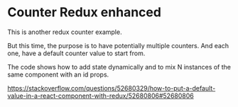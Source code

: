 # Counter Redux enhanced

This is another redux counter example.

But this time, the purpose is to have potentially multiple counters.
And each one, have a default counter value to start from.

The code shows how to add state dynamically and to mix N instances of the same component with an id props.

https://stackoverflow.com/questions/52680329/how-to-put-a-default-value-in-a-react-component-with-redux/52680806#52680806